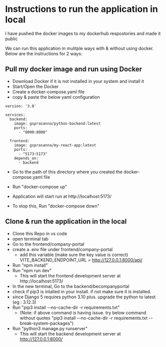 # Instructions to run the application in local

I have pushed the docker images to my dockerhub respostories and made it public

We can run this application in mulitple ways with & without using docker. Below are the instructions for 2 ways:

## Pull my docker image and run using Docker

- Download Docker if it is not installed in your system and install it
- Start/Open the Docker
- Create a docker-compose.yaml file
- copy & paste the below yaml configuration

```
version: '3.8'

services:
  backend:
    image: gsprasanna/python-backend:latest
    ports:
      - "8000:8000"

  frontend:
    image: gsprasanna/my-react-app:latest
    ports:
      - "5173:5173"
    depends_on:
      - backend
```
- Go to the path of this directory where you created the docker-compose.yaml file
- Run "docker-compose up"

- Application will start run at http://localhost:5173/

- To stop this, Run "docker-compose down"

## Clone & run the application in the local

- Clone this Repo in vs code
- open terminal tab
- Go to the frontend/company-portal
- create a .env file under frontend/company-portal
  - add this variable (make sure the key value is correct)
      VITE_BACKEND_ENDPOINT_URL = http://127.0.0.1:8000/api/
- Run "npm install"
- Run "npm run dev"
    - This will start the frontend development server at http://localhost:5173/
- In the new terminal, Go to the backend/becompanyportal
- check if pip3 is intalled in your install. if not make sure it is installed.
- since Django 5 requires python 3.10 plus. upgrade the python to latest (eg : 3.12.3)
- Run "pip3 install --no-cache-dir -r requirements.txt"
    - (Note: if above command is having issue. try below command without quotes
        "pip3 install --no-cache-dir -r requirements.txt --break-system-packages")
- Run "python3 manage.py runserver"
    - This will start the backend development server at http://127.0.0.1:8000/

